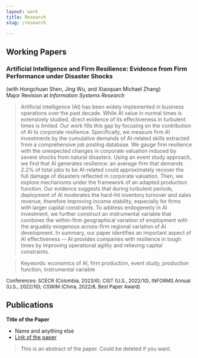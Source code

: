 ```yaml
---
layout: work
title: Research
slug: /research

---
```


## Working Papers

### Artificial Intelligence and Firm Resilience: Evidence from Firm Performance under Disaster Shocks ###
(with Hongchuan Shen, Jing Wu, and Xiaoquan Michael Zhang)
</br>
Major Revision at *Information Systems Research*

> Artificial intelligence (AI) has been widely implemented in business operations over the past decade. While AI value in normal times is extensively studied, direct evidence of its effectiveness in turbulent times is limited. Our work fills this gap by focusing on the contribution of AI to corporate resilience. Specifically, we measure firm AI investments by the cumulative demands of AI-related skills extracted from a comprehensive job posting database. We gauge firm resilience with the unexpected changes in corporate valuation induced by severe shocks from natural disasters. Using an event study approach, we find that AI generates resilience: an average firm that demands 2.2\% of total jobs to be AI-related could approximately recover the full damage of disasters reflected in corporate valuation. Then, we explore mechanisms under the framework of an adapted production function. Our evidence suggests that during turbulent periods, deployment of AI moderates the hard-hit inventory turnover and sales revenue, therefore improving income stability, especially for firms with larger capital constraints. To address endogeneity in AI investment, we further construct an instrumental variable that combines the within-firm geographical variation of employment with the arguably exogenous across-firm regional variation of AI development. In summary, our paper identifies an important aspect of AI effectiveness -- AI provides companies with resilience in tough times by improving operational agility and relieving capital constraints.

> Keywords: economics of AI, firm production, event study, production function, instrumental variable

<font size="2"> Conferences: SCECR (Colombia, 2023/6); CIST (U.S., 2022/10), INFORMS Annual (U.S., 2022/10); CSWIM (China, 2022/8, Best Paper Award) </font>


## Publications

**Title of the Paper**

- Name and anything else
- [Link of the paper]()

> This is an abstract of the paper. Could be deleted if you want.
